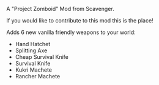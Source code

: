 A "Project Zomboid" Mod from Scavenger.

If you would like to contribute to this mod this is the place!

Adds 6 new vanilla friendly weapons to your world:
- Hand Hatchet
- Splitting Axe
- Cheap Survival Knife
- Survival Knife
- Kukri Machete
- Rancher Machete

